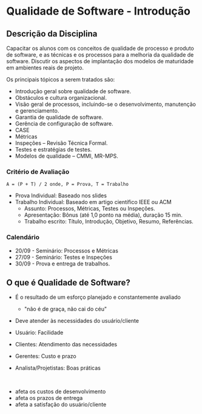 # Qualidade de Software - Introdução

## Descrição da Disciplina
Capacitar os alunos com os conceitos de qualidade de processo e produto de software, e as
técnicas e os processos para a melhoria da qualidade de software. Discutir os aspectos de
implantação dos modelos de maturidade em ambientes reais de projeto.

Os principais tópicos a serem tratados são:
- Introdução geral sobre qualidade de software.
- Obstáculos e cultura organizacional.
- Visão geral de processos, incluindo-se o desenvolvimento, manutenção e
gerenciamento.
- Garantia de qualidade de software.
- Gerência de configuração de software.
- CASE
- Métricas
- Inspeções – Revisão Técnica Formal.
- Testes e estratégias de testes.
- Modelos de qualidade – CMMI, MR-MPS.

### Critério de Avaliação
```
A = (P + T) / 2 onde, P = Prova, T = Trabalho
```

- Prova Individual: Baseado nos slides
- Trabalho Individual: Baseado em artigo científico IEEE ou ACM
	- Assunto: Processos, Métricas, Testes ou Inspeções.
	- Apresentação: Bônus (até 1,0 ponto na média), duração 15 min.
	- Trabalho escrito: Título, Introdução, Objetivo, Resumo, Referências.

### Calendário
- 20/09 - Seminário: Processos e Métricas
- 27/09 - Seminário: Testes e Inspeções
- 30/09 - Prova e entrega de trabalhos.

## O que é Qualidade de Software?
- É o resultado de um esforço planejado e constantemente avaliado
  - "não é de graça, não cai do céu"
- Deve atender às necessidades do usuário/cliente

- Usuário: Facilidade
- Clientes: Atendimento das necessidades
- Gerentes: Custo e prazo
- Analista/Projetistas: Boas práticas

<br>

- afeta os custos de desenvolvimento
- afeta os prazos de entrega
- afeta a satisfação do usuário/cliente